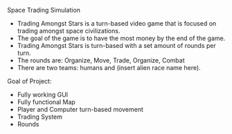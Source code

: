 Space Trading Simulation

* Trading Amongst Stars is a turn-based video game that is focused on trading amongst space civilizations. 
* The goal of the game is to have the most money by the end of the game. 
* Trading Amongst Stars is turn-based with a set amount of rounds per turn.
* The rounds are: Organize, Move, Trade, Organize, Combat
* There are two teams: humans and (insert alien race name here).

Goal of Project:
* Fully working GUI
* Fully functional Map
* Player and Computer turn-based movement
* Trading System
* Rounds
